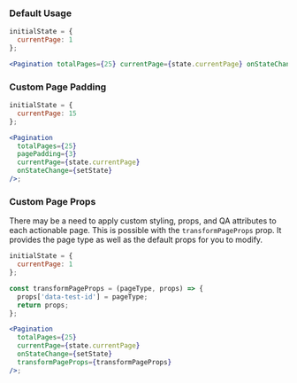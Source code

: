 ### Default Usage

```jsx
initialState = {
  currentPage: 1
};

<Pagination totalPages={25} currentPage={state.currentPage} onStateChange={setState} />;
```

### Custom Page Padding

```jsx
initialState = {
  currentPage: 15
};

<Pagination
  totalPages={25}
  pagePadding={3}
  currentPage={state.currentPage}
  onStateChange={setState}
/>;
```

### Custom Page Props

There may be a need to apply custom styling, props, and QA attributes to each actionable page.
This is possible with the `transformPageProps` prop. It provides the page type as well as the
default props for you to modify.

```jsx
initialState = {
  currentPage: 1
};

const transformPageProps = (pageType, props) => {
  props['data-test-id'] = pageType;
  return props;
};

<Pagination
  totalPages={25}
  currentPage={state.currentPage}
  onStateChange={setState}
  transformPageProps={transformPageProps}
/>;
```

